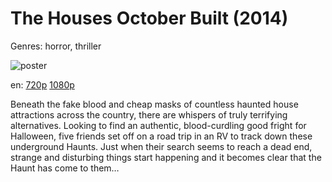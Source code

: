 # The Houses October Built (2014)

Genres: horror, thriller

![poster](http://image.tmdb.org/t/p/w500/ibekxJYYhUfCggBkaXyxvW5M1Uz.jpg)

en:
  [720p](magnet:?xt=urn:btih:F056E73D1CC48C6205CE633ED0E5A83E5F43285D&tr=udp://glotorrents.pw:6969/announce&tr=udp://tracker.opentrackr.org:1337/announce&tr=udp://torrent.gresille.org:80/announce&tr=udp://tracker.openbittorrent.com:80&tr=udp://tracker.coppersurfer.tk:6969&tr=udp://tracker.leechers-paradise.org:6969&tr=udp://p4p.arenabg.ch:1337&tr=udp://tracker.internetwarriors.net:1337)
  [1080p](magnet:?xt=urn:btih:FB3BE8E191631DC539323D0AA2303C08F6AD4F96&tr=udp://glotorrents.pw:6969/announce&tr=udp://tracker.opentrackr.org:1337/announce&tr=udp://torrent.gresille.org:80/announce&tr=udp://tracker.openbittorrent.com:80&tr=udp://tracker.coppersurfer.tk:6969&tr=udp://tracker.leechers-paradise.org:6969&tr=udp://p4p.arenabg.ch:1337&tr=udp://tracker.internetwarriors.net:1337)
  


Beneath the fake blood and cheap masks of countless haunted house attractions across the country, there are whispers of truly terrifying alternatives. Looking to find an authentic, blood-curdling good fright for Halloween, five friends set off on a road trip in an RV to track down these underground Haunts. Just when their search seems to reach a dead end, strange and disturbing things start happening and it becomes clear that the Haunt has come to them…